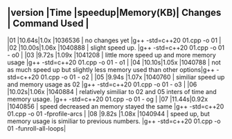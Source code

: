 |version  |Time  |speedup|Memory(KB)| Changes                                                              | Command Used                                 |
------------------------------------------------------------------------------------------------------------------------------------------------------------
|01       |10.64s|1.0x   |1036536   | no changes yet                                                       |g++ -std=c++20 01.cpp -o 01                   |
|02       |10.00s|1.06x  |1040888   | slight speed up.                                                     |g++ -std=c++20 01.cpp -o 01 - o0              |
|03       |9.72s |1.09x  |1041208   | little more speed up and more memory usage                           |g++ -std=c++20 01.cpp -o 01 - o1              |
|04       |10.10s|1.05x  |1040788   | not as much speed up but slightly less memory used than other options|g++ -std=c++20 01.cpp -o 01 - o2              |
|05       |9.94s |1.07x  |1040760   | similiar speed up and memory usage as 02                             |g++ -std=c++20 01.cpp -o 01 - o3              |
|06       |10.02s|1.06x  |1040884   | relatively similiar to 02 and 05 inters of time and memory usage.    |g++ -std=c++20 01.cpp -o 01 - og              |
|07       |11.44s|0.92x  |1040856   | speed decreased an memory stayed the same                            |g++ -std=c++20 01.cpp -o 01 -fprofile-arcs    |
|08       |9.82s |1.08x  |1040944   | speed up, but memory usage is similiar to previous numbers.          |g++ -std=c++20 01.cpp -o 01 -funroll-all-loops|